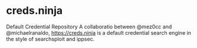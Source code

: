 # creds.ninja
Default Credential Repository
A collaboratio between @mez0cc and @michaelranaldo, https://creds.ninja is a default credential search engine in the style of searchsploit and ippsec.
